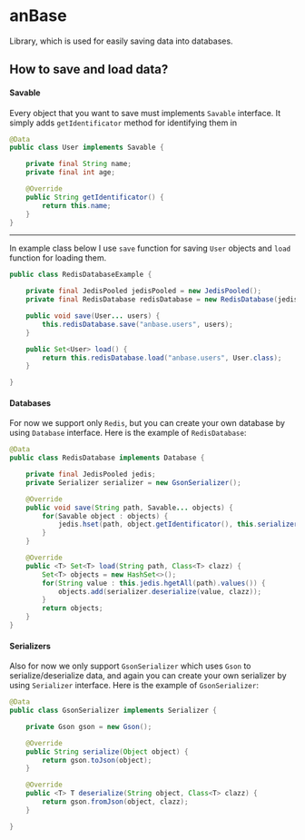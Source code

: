 # anBase
Library, which is used for easily saving data into databases.
## How to save and load data?
#### Savable
Every object that you want to save must implements `Savable` interface.
It simply adds `getIdentificator` method for identifying them in
```java
@Data
public class User implements Savable {

    private final String name;
    private final int age;

    @Override
    public String getIdentificator() {
        return this.name;
    }
}
```

---
In example class below I use `save` function for saving `User` objects and `load` function for loading them.
```java
public class RedisDatabaseExample {

    private final JedisPooled jedisPooled = new JedisPooled();
    private final RedisDatabase redisDatabase = new RedisDatabase(jedisPooled);

    public void save(User... users) {
        this.redisDatabase.save("anbase.users", users);
    }

    public Set<User> load() {
        return this.redisDatabase.load("anbase.users", User.class);
    }

}
```

#### Databases
For now we support only `Redis`, but you can create your own database by using `Database` interface.
Here is the example of `RedisDatabase`:
```java
@Data
public class RedisDatabase implements Database {

    private final JedisPooled jedis;
    private Serializer serializer = new GsonSerializer();

    @Override
    public void save(String path, Savable... objects) {
        for(Savable object : objects) {
            jedis.hset(path, object.getIdentificator(), this.serializer.serialize(object));
        }
    }

    @Override
    public <T> Set<T> load(String path, Class<T> clazz) {
        Set<T> objects = new HashSet<>();
        for(String value : this.jedis.hgetAll(path).values()) {
            objects.add(serializer.deserialize(value, clazz));
        }
        return objects;
    }
}
```
#### Serializers
Also for now we only support `GsonSerializer` which uses `Gson` to serialize/deserialize data, and again you can create your own serializer by using `Serializer` interface.
Here is the example of `GsonSerializer`:
```java
@Data
public class GsonSerializer implements Serializer {

    private Gson gson = new Gson();

    @Override
    public String serialize(Object object) {
        return gson.toJson(object);
    }

    @Override
    public <T> T deserialize(String object, Class<T> clazz) {
        return gson.fromJson(object, clazz);
    }

}
```
